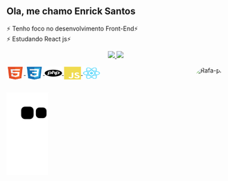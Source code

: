 ## Ola, me chamo Enrick Santos

⚡ Tenho foco no desenvolvimento Front-End⚡
</br> 
⚡ Estudando React js⚡



<div align="center">
  <a href="https://github.com/rick-png">
  <img height="180em" src="https://github-readme-stats.vercel.app/api?username=rick-png&show_icons=true&theme=dark&include_all_commits=true&count_private=true"/>
  <img height="180em" src="https://github-readme-stats.vercel.app/api/top-langs/?username=rick-png&layout=compact&langs_count=7&theme=dark"/>
</div>
<div style="display: inline_block"><br>
  <img align="center" alt="Rick-HTML" height="30" width="40" src="https://raw.githubusercontent.com/devicons/devicon/master/icons/html5/html5-original.svg">
  <img align="center" alt="Rick-CSS" height="30" width="40" src="https://raw.githubusercontent.com/devicons/devicon/master/icons/css3/css3-original.svg">
  <img align="center" alt="Rick-PHP" height="30" width="40" src="https://raw.githubusercontent.com/devicons/devicon/master/icons/php/php-plain.svg">
  <img align="center" alt="Rick-Js" height="30" width="40" src="https://raw.githubusercontent.com/devicons/devicon/master/icons/javascript/javascript-plain.svg">
  <img align="center" alt="Rick-React" height="30" width="40" src="https://raw.githubusercontent.com/devicons/devicon/master/icons/react/react-original.svg">
  
  <img align="right" alt="Rafa-pic" height="150" style="border-radius:50px;" src="https://cdn.discordapp.com/attachments/744283268030922804/944721749000458260/download20220205172132.png?width=676&height=676">
  
</div>
  
  
  ##
  
![Snake animation](https://github.com/rick-png/rick-png/blob/output/github-contribution-grid-snake.svg)
